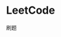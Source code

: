 <!--
 * @Author: your name
 * @Date: 2022-04-01 14:17:10
 * @LastEditTime: 2022-04-01 14:20:46
 * @LastEditors: your name
 * @Description: 打开koroFileHeader查看配置 进行设置: https://github.com/OBKoro1/koro1FileHeader/wiki/%E9%85%8D%E7%BD%AE
 * @FilePath: /LeetCode/README.md
-->
# LeetCode

刷题